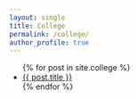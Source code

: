 ```yaml
---
layout: single
title: College
permalink: /college/
author_profile: true
---
```


<ul>
  {% for post in site.college %}
    <li>
      <a href="{{ post.url }}">{{ post.title }}</a>
    </li>
  {% endfor %}
</ul>